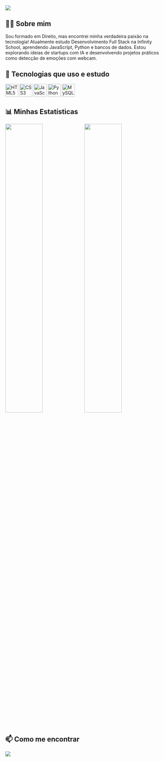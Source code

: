 <!-- Banner animado -->
<img src="https://capsule-render.vercel.app/api?type=waving&color=0:00C9FF,100:92FE9D&height=200&section=header&text=Olá,%20eu%20sou%20Nelizio%20Junior!&fontSize=30&fontColor=ffffff" />

<!-- Sobre mim -->
<h2>👨‍💻 Sobre mim</h2>
<p>Sou formado em Direito, mas encontrei minha verdadeira paixão na tecnologia! Atualmente estudo Desenvolvimento Full Stack na Infinity School, aprendendo JavaScript, Python e bancos de dados. Estou explorando ideias de startups com IA e desenvolvendo projetos práticos como detecção de emoções com webcam.</p>

<!-- Tecnologias -->
<h2>🚀 Tecnologias que uso e estudo</h2>
<p>
  <img src="https://cdn.jsdelivr.net/gh/devicons/devicon/icons/html5/html5-original.svg" width="40" title="HTML5"/>
  <img src="https://cdn.jsdelivr.net/gh/devicons/devicon/icons/css3/css3-original.svg" width="40" title="CSS3"/>
  <img src="https://cdn.jsdelivr.net/gh/devicons/devicon/icons/javascript/javascript-original.svg" width="40" title="JavaScript"/>
  <img src="https://cdn.jsdelivr.net/gh/devicons/devicon/icons/python/python-original.svg" width="40" title="Python"/>
  <img src="https://cdn.jsdelivr.net/gh/devicons/devicon/icons/mysql/mysql-original.svg" width="40" title="MySQL"/>
</p>

<!-- GitHub Stats -->
<h2>📊 Minhas Estatísticas</h2>
<p align="left">
  <img width="48%" src="https://github-readme-stats.vercel.app/api?username=neliziojunior&show_icons=true&theme=tokyonight" />
  <img width="48%" src="https://github-readme-stats.vercel.app/api/top-langs/?username=neliziojunior&layout=compact&theme=tokyonight" />
</p>

<!-- Contato -->
<h2>📫 Como me encontrar</h2>
<p>
  <a href="https://www.linkedin.com/in/neliziojunior/" target="_blank">
    <img src="https://img.shields.io/badge/LinkedIn-blue?style=for-the-badge&logo=linkedin" />
  </a>
</p>






